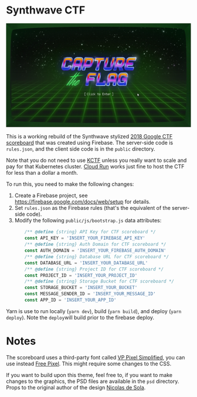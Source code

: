 # Synthwave CTF

![Google CTF 2018 Screenshot](public/images/screenshot.png)

This is a working rebuild of the Synthwave stylized [2018 Google CTF scoreboard](https://github.com/google/google-ctf/tree/master/infrastructure/scoreboard) that was created using Firebase. The server-side code is `rules.json`, and the client side code is in the `public` directory.

Note that you do not need to use [KCTF](https://google.github.io/kctf/) unless you really want to scale and pay for that Kubernetes cluster.  [Cloud Run](https://cloud.google.com/run/) works just fine to host the CTF for less than a dollar a month.

To run this, you need to make the following changes:
 1. Create a Firebase project, see https://firebase.google.com/docs/web/setup for details.
 1. Set `rules.json` as the Firebase rules (that's the equivalent of the server-side code).
 1. Modify the following `public/js/bootstrap.js` data attributes:
 ```js
        /** @define {string} API Key for CTF scoreboard */
        const API_KEY = 'INSERT_YOUR_FIREBASE_API_KEY'
        /** @define {string} Auth Domain for CTF scoreboard */
        const AUTH_DOMAIN = 'INSERT_YOUR_FIREBASE_AUTH_DOMAIN'
        /** @define {string} Database URL for CTF scoreboard */
        const DATABASE_URL = 'INSERT_YOUR_DATABASE_URL'
        /** @define {string} Project ID for CTF scoreboard */
        const PROJECT_ID = 'INSERT_YOUR_PROJECT_ID'
        /** @define {string} Storage Bucket for CTF scoreboard */
        const STORAGE_BUCKET = 'INSERT_YOUR_BUCKET'
        const MESSAGE_SENDER_ID = 'INSERT_YOUR_MESSAGE_ID'
        const APP_ID = 'INSERT_YOUR_APP_ID'
```

Yarn is use to run locally (`yarn dev`), build (`yarn build`), and deploy (`yarn deploy`).  Note the `deploy`will build prior to the firebase deploy.

# Notes
The scoreboard uses a third-party font called [VP Pixel Simplified](https://www.fonts.com/font/vp-type/vp-pixel/simplified), you can use instead [Free Pixel](https://www.dafont.com/free-pixel.font). This might require some changes to the CSS.

If you want to build upon this theme, feel free to, if you want to make changes to the graphics, the PSD files are available in the `psd` directory. Props to the original author of the design [Nicolas de Sola](https://www.behance.net/NicodeSola).